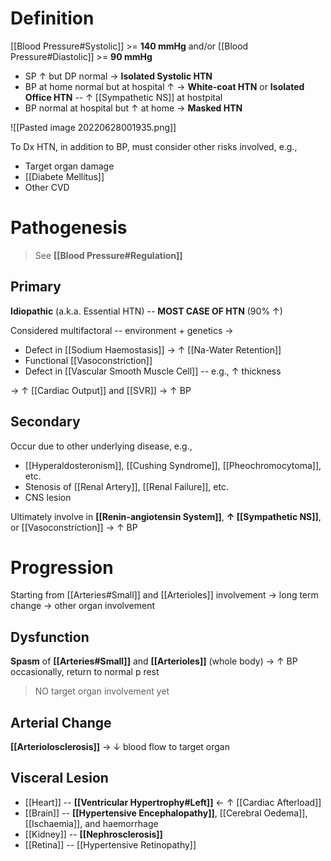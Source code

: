 # Definition
[[Blood Pressure#Systolic]] >= **140 mmHg** and/or [[Blood Pressure#Diastolic]] >= **90 mmHg**

- SP ↑ but DP normal → **Isolated Systolic HTN**
- BP at home normal but at hospital ↑ → **White-coat HTN** or **Isolated Office HTN** -- ↑ [[Sympathetic NS]] at hostpital
- BP normal at hospital but ↑ at home → **Masked HTN**

![[Pasted image 20220628001935.png]]

To Dx HTN, in addition to BP, must consider other risks involved, e.g.,
- Target organ damage
- [[Diabete Mellitus]]
- Other CVD

# Pathogenesis
> See **[[Blood Pressure#Regulation]]**

## Primary
**Idiopathic** (a.k.a. Essential HTN) -- **MOST CASE OF HTN** (90% ↑)

Considered multifactoral -- environment + genetics →
- Defect in [[Sodium Haemostasis]] → ↑ [[Na-Water Retention]]
- Functional [[Vasoconstriction]]
- Defect in [[Vascular Smooth Muscle Cell]] -- e.g., ↑ thickness

→ ↑ [[Cardiac Output]] and [[SVR]] → ↑ BP

## Secondary
Occur due to other underlying disease, e.g.,
- [[Hyperaldosteronism]], [[Cushing Syndrome]], [[Pheochromocytoma]], etc.
- Stenosis of [[Renal Artery]], [[Renal Failure]], etc.
- CNS lesion

Ultimately involve in **[[Renin-angiotensin System]]**, **↑ [[Sympathetic NS]]**, or [[Vasoconstriction]] → ↑ BP


# Progression
Starting from [[Arteries#Small]] and [[Arterioles]] involvement → long term change → other organ involvement

## Dysfunction
**Spasm** of **[[Arteries#Small]]** and **[[Arterioles]]** (whole body) → ↑ BP occasionally, return to normal p rest
> NO target organ involvement yet

## Arterial Change
**[[Arteriolosclerosis]]** → ↓ blood flow to target organ

## Visceral Lesion
- [[Heart]] -- **[[Ventricular Hypertrophy#Left]]** ← ↑ [[Cardiac Afterload]]
- [[Brain]] -- **[[Hypertensive Encephalopathy]]**, [[Cerebral Oedema]], [[Ischaemia]], and haemorrhage
- [[Kidney]] -- **[[Nephrosclerosis]]**
- [[Retina]] -- [[Hypertensive Retinopathy]]